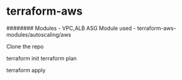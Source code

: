 # terraform-aws

########
Modules - VPC,ALB
ASG Module used -  terraform-aws-modules/autoscaling/aws


Clone the repo  

terraform init 
terraform plan 


terraform apply 

